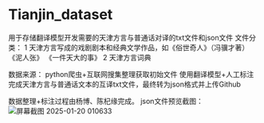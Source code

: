 # Tianjin_dataset
用于存储翻译模型开发需要的天津方言与普通话对译的txt文件和json文件
文件分类：
1 天津方言写成的戏剧剧本和经典文学作品，如《俗世奇人》（冯骥才著）  《泥人张》  《一件天大的事》
2 天津方言词典

数据来源：
python爬虫+互联网搜集整理获取初始文件
使用翻译模型+人工标注完成天津方言与普通话文本的互译txt文件，最终转为json格式并上传Github

数据整理+标注过程由杨博、陈杞缘完成。
json文件预览截图：
![屏幕截图 2025-01-20 010633](https://github.com/user-attachments/assets/4cb139dc-4b11-4a69-8321-7caa85ea12af)
